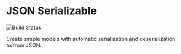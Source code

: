 # JSON Serializable

[![Build Status](https://travis-ci.org/acroz/jsonserializable.svg?branch=master)](https://travis-ci.org/acroz/jsonserializable)

Create simple models with automatic serialization and deserialization to/from
JSON.
